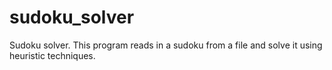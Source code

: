 sudoku_solver
=============

Sudoku solver. This program reads in a sudoku from a file and solve it using heuristic techniques.
